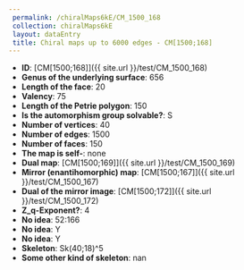 ```yaml
--- 
 permalink: /chiralMaps6kE/CM_1500_168 
 collection: chiralMaps6kE
 layout: dataEntry
 title: Chiral maps up to 6000 edges - CM[1500;168]
---
```


- **ID**: [CM[1500;168]]({{ site.url }}/test/CM_1500_168)
- **Genus of the underlying surface**: 656
- **Length of the face**: 20
- **Valency**: 75
- **Length of the Petrie polygon**: 150
- **Is the automorphism group solvable?**: S
- **Number of vertices**: 40
- **Number of edges**: 1500
- **Number of faces**: 150
- **The map is self-**: none
- **Dual map**: [CM[1500;169]]({{ site.url }}/test/CM_1500_169)
- **Mirror (enantihomorphic) map**: [CM[1500;167]]({{ site.url }}/test/CM_1500_167)
- **Dual of the mirror image**: [CM[1500;172]]({{ site.url }}/test/CM_1500_172)
- **Z_q-Exponent?**: 4
- **No idea**:  52:166
- **No idea**: Y
- **No idea**: Y
- **Skeleton**: Sk(40;18)^5
- **Some other kind of skeleton**: nan
